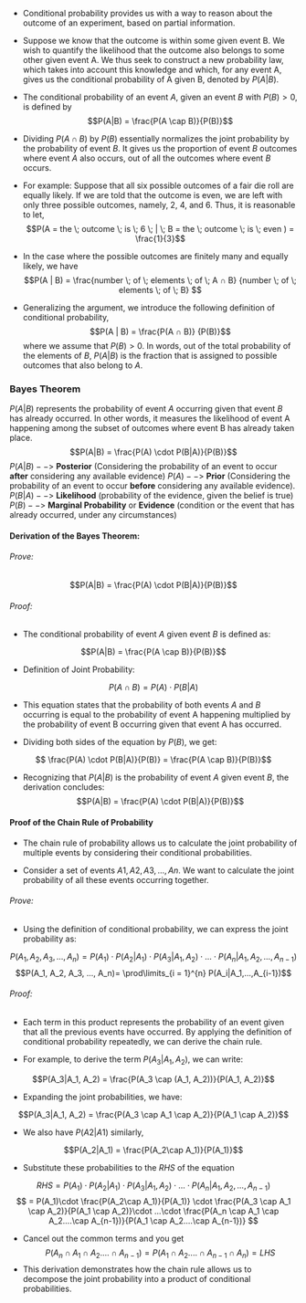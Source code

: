 -  Conditional probability provides us with a way to reason about the outcome of an experiment, based on partial information.

-  Suppose  we know that the outcome is within some given event B. We wish to quantify the likelihood that the outcome also belongs to some other given event A. We thus seek to construct a new probability law, which takes into account this knowledge and which, for any event A, gives us the conditional probability of A given B, denoted by $P(A | B)$.

-  The conditional probability of an event $A$, given an event  $B$  with $P(B) > 0$, is defined by
$$P(A|B) = \frac{P(A \cap B)}{P(B)}$$
-  Dividing $P(A \cap B)$  by $P(B)$  essentially normalizes the joint probability by the probability of event $B$.  It gives us the proportion of event $B$  outcomes where event $A$  also occurs, out of all the outcomes where event $B$  occurs.
  
- For example: 
  Suppose that all six possible outcomes of a fair die roll are equally likely. If we are told that the outcome is even, we are left with only three possible outcomes, namely, 2, 4, and 6.
  Thus, it is reasonable to let,
  $$P(A = the \; outcome \; is \; 6 \; | \; B = the \; outcome \; is \; even ) = \frac{1}{3}$$
-  In the case where the possible outcomes are finitely many and equally likely, we have
$$P(A | B) = \frac{number \; of \; elements \; of \; A ∩ B}
{number \; of \; elements \; of \; B} $$
- Generalizing the argument, we introduce the following definition of conditional probability,
  $$P(A | B) = \frac{P(A ∩ B)}
{P(B)}$$
where we assume that $P(B) > 0$.  In words, out of the total probability of the elements of $B$, $P(A | B)$ is the fraction that is assigned to possible outcomes that also belong to $A$.

### Bayes Theorem
$P(A|B)$  represents the probability of event $A$  occurring given that event $B$  has already  occurred. In other words, it measures the likelihood of event A happening among the subset of outcomes where event B has already taken place.
$$P(A|B) = \frac{P(A) \cdot P(B|A)}{P(B)}$$
$P(A|B)-->$  **Posterior** (Considering the probability of an event to occur **after** considering any available evidence)
$P(A)-->$  **Prior** (Considering the probability of an event to occur **before** considering any available evidence).
$P(B|A)-->$  **Likelihood** (probability of the evidence, given the belief is true)
$P(B)-->$ **Marginal Probability** or **Evidence** (condition or the event that has already occurred, under any circumstances)


#### Derivation of the Bayes Theorem:
###### Prove:
$$P(A|B) = \frac{P(A) \cdot P(B|A)}{P(B)}$$
###### Proof:

-  The conditional probability of event $A$  given event $B$  is defined as:

$$P(A|B) = \frac{P(A \cap B)}{P(B)}$$


-  Definition of Joint Probability:

$$P(A \cap B) = P(A) \cdot P(B|A)$$

-  This equation states that the probability of both events $A$ and  $B$ occurring is equal to the probability of event A happening multiplied by the probability of event B occurring given that event A has occurred.

-  Dividing both sides of the equation by $P(B)$, we get:

$$ \frac{P(A) \cdot P(B|A)}{P(B)} = \frac{P(A \cap B)}{P(B)}$$

-  Recognizing that $P(A|B)$  is the probability of event $A$ given event $B$, the derivation concludes:
$$P(A|B) = \frac{P(A) \cdot P(B|A)}{P(B)}$$



#### Proof of the Chain Rule of Probability

- The chain rule of probability allows us to calculate the joint probability of multiple events by considering their conditional probabilities.

-  Consider a set of events $A1, A2, A3, ..., An$. We want to calculate the joint probability of all these events occurring together.
  
###### Prove:
-  Using the definition of conditional probability, we can express the joint probability as:

$$P(A_1, A_2, A_3, ..., A_n) = P(A_1) \cdot P(A_2|A_1) \cdot P(A_3|A_1, A_2) \cdot ... \cdot P(A_n|A_1, A_2, ..., A_{n-1})$$
$$P(A_1, A_2, A_3, ..., A_n)= \prod\limits_{i = 1}^{n} P(A_i|A_1,...,A_{i-1})$$
###### Proof:
-  Each term in this product represents the probability of an event given that all the previous events have occurred. By applying the definition of conditional probability repeatedly, we can derive the chain rule.

-  For example, to derive the term $P(A_3|A_1, A_2)$, we can write:

$$P(A_3|A_1, A_2) = \frac{P(A_3 \cap (A_1, A_2))}{P(A_1, A_2)}$$

-  Expanding the joint probabilities, we have:

$$P(A_3|A_1, A_2) = \frac{P(A_3 \cap A_1 \cap A_2)}{P(A_1 \cap A_2)}$$

-  We also have $P(A2|A1)$  similarly,

$$P(A_2|A_1) = \frac{P(A_2\cap A_1)}{P(A_1)}$$

-  Substitute these probabilities to the $RHS$  of the equation

$$  
RHS= P(A_1) \cdot P(A_2|A_1) \cdot P(A_3|A_1, A_2) \cdot ... \cdot P(A_n|A_1, A_2, ..., A_{n-1}) 
$$
$$
= P(A_1)\cdot \frac{P(A_2\cap A_1)}{P(A_1)} \cdot \frac{P(A_3 \cap A_1 \cap A_2)}{P(A_1 \cap A_2)}\cdot ...\cdot \frac{P(A_n \cap A_1 \cap A_2....\cap A_{n-1})}{P(A_1 \cap A_2....\cap A_{n-1})}
$$

-  Cancel out the common terms and you get 
$$P(A_n \cap A_1 \cap A_2....\cap A_{n-1})= P(A_1 \cap A_2....\cap A_{n-1} \cap A_n) = LHS$$
-  This derivation demonstrates how the chain rule allows us to decompose the joint probability into a product of conditional probabilities.